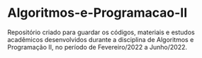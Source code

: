 # Algoritmos-e-Programacao-II
Repositório criado para guardar os códigos, materiais e estudos acadêmicos desenvolvidos durante a disciplina de Algoritmos e Programação II, no período de Fevereiro/2022 a Junho/2022.
